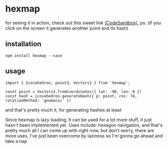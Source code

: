 # hexmap
for seeing it in action, check out this sweet link [(CodeSandbox)](https://codesandbox.io/s/hex-map-dev-z0qc0?file=/src/sketch.ts), ps: (if you click on the screen it generates another point and its hash)
## installation
```
npm install hexmap --save
```
## usage
```
import { Icosahedron, point3, Vectors3 } from 'hexmap';

const point = Vectors3.fromCoordinates({ lat: -90, lon: 0 })
const hash = icosahedron.generateHash({ p: point, res: 74, rotationMethod: 'gnomonic' })
```
and that's pretty much it, for generating hashes at least

Since hexmap is lazy loading, it can be used for a lot more stuff, it just hasn't been implemented yet. Uses include: hexagon navigation, and that's pretty much all I can come up with right now, but don't worry, there are more uses, I've just been overcome by laziness so I'm gonna go ahead and take a nap